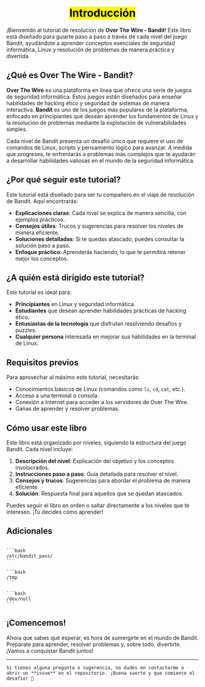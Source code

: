 <h1 align="center"><Mark>Introducción</Mark></h1>


¡Bienvenido al tutorial de resolución de **Over The Wire - Bandit**! Este libro está diseñado para guiarte paso a paso a través de cada nivel del juego Bandit, ayudándote a aprender conceptos esenciales de seguridad informática, Linux y resolución de problemas de manera práctica y divertida.

## ¿Qué es Over The Wire - Bandit?

**Over The Wire** es una plataforma en línea que ofrece una serie de juegos de seguridad informática. Estos juegos están diseñados para enseñar habilidades de hacking ético y seguridad de sistemas de manera interactiva. **Bandit** es uno de los juegos más populares de la plataforma, enfocado en principiantes que desean aprender los fundamentos de Linux y la resolución de problemas mediante la explotación de vulnerabilidades simples.

Cada nivel de Bandit presenta un desafío único que requiere el uso de comandos de Linux, scripts y pensamiento lógico para avanzar. A medida que progreses, te enfrentarás a problemas más complejos que te ayudarán a desarrollar habilidades valiosas en el mundo de la seguridad informática.

## ¿Por qué seguir este tutorial?

Este tutorial está diseñado para ser tu compañero en el viaje de resolución de Bandit. Aquí encontrarás:

- **Explicaciones claras**: Cada nivel se explica de manera sencilla, con ejemplos prácticos.
- **Consejos útiles**: Trucos y sugerencias para resolver los niveles de manera eficiente.
- **Soluciones detalladas**: Si te quedas atascado, puedes consultar la solución paso a paso.
- **Enfoque práctico**: Aprenderás haciendo, lo que te permitirá retener mejor los conceptos.

## ¿A quién está dirigido este tutorial?

Este tutorial es ideal para:

- **Principiantes** en Linux y seguridad informática.
- **Estudiantes** que desean aprender habilidades prácticas de hacking ético.
- **Entusiastas de la tecnología** que disfrutan resolviendo desafíos y puzzles.
- **Cualquier persona** interesada en mejorar sus habilidades en la terminal de Linux.

## Requisitos previos

Para aprovechar al máximo este tutorial, necesitarás:

- Conocimientos básicos de Linux (comandos como `ls`, `cd`, `cat`, etc.).
- Acceso a una terminal o consola.
- Conexión a Internet para acceder a los servidores de Over The Wire.
- Ganas de aprender y resolver problemas.

## Cómo usar este libro

Este libro está organizado por niveles, siguiendo la estructura del juego Bandit. Cada nivel incluye:

1. **Descripción del nivel**: Explicación del objetivo y los conceptos involucrados.
2. **Instrucciones paso a paso**: Guía detallada para resolver el nivel.
3. **Consejos y trucos**: Sugerencias para abordar el problema de manera eficiente.
4. **Solución**: Respuesta final para aquellos que se quedan atascados.

Puedes seguir el libro en orden o saltar directamente a los niveles que te interesen. ¡Tú decides cómo aprender!

## Adicionales
~~~admonish title='Directorios útiles'

```bash
/etc/bandit_pass/
```

```bash
/tmp
```

```bash
/dev/null
```
~~~

## ¡Comencemos!

Ahora que sabes qué esperar, es hora de sumergirte en el mundo de Bandit. Prepárate para aprender, resolver problemas y, sobre todo, divertirte. ¡Vamos a conquistar Bandit juntos!

---

```admonish success title=""
Si tienes alguna pregunta o sugerencia, no dudes en contactarme o abrir un **issue** en el repositorio. ¡Buena suerte y que comience el desafío! 🚀
```

